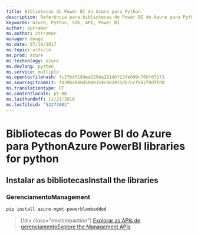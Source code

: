 ```yaml
---
title: Bibliotecas do Power BI do Azure para Python
description: Referência para bibliotecas do Power BI do Azure para Python
keywords: Azure, Python, SDK, API, Power BI
author: sptramer
ms.author: sttramer
manager: douge
ms.date: 07/10/2017
ms.topic: article
ms.prod: azure
ms.technology: azure
ms.devlang: python
ms.service: multiple
ms.openlocfilehash: fc37bdf184ea5204a291d6f23fe699c70bf87b71
ms.sourcegitcommit: f439ba940d5940359c982015db7ccfb82f9dffd9
ms.translationtype: HT
ms.contentlocale: pt-BR
ms.lasthandoff: 11/21/2018
ms.locfileid: "52273002"
---
```

# <a name="azure-powerbi-libraries-for-python"></a><span data-ttu-id="92090-104">Bibliotecas do Power BI do Azure para Python</span><span class="sxs-lookup"><span data-stu-id="92090-104">Azure PowerBI libraries for python</span></span>

## <a name="install-the-libraries"></a><span data-ttu-id="92090-105">Instalar as bibliotecas</span><span class="sxs-lookup"><span data-stu-id="92090-105">Install the libraries</span></span>


### <a name="management"></a><span data-ttu-id="92090-106">Gerenciamento</span><span class="sxs-lookup"><span data-stu-id="92090-106">Management</span></span>

```bash
pip install azure-mgmt-powerblembedded
```
> [!div class="nextstepaction"]
> [<span data-ttu-id="92090-107">Explorar as APIs de gerenciamento</span><span class="sxs-lookup"><span data-stu-id="92090-107">Explore the Management APIs</span></span>](/python/api/overview/azure/powerbi/management)